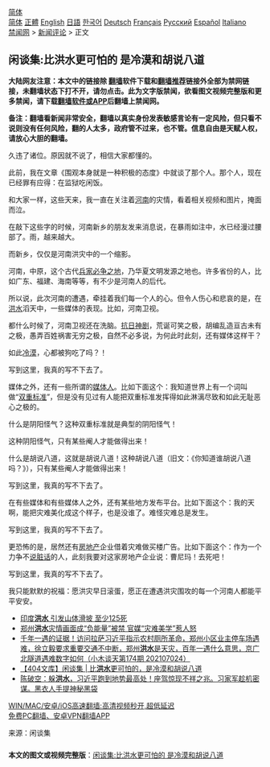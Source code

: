  <!-- 面包屑导航 --> <div class="breadcrumb"><!-- GTranslate: https://gtranslate.io/ -->  <div class="switcher notranslate">  <div class="selected">  <a href="#" onclick="return false;"> 简体</a>  </div>  <div class="option">  <a href="https://www.bannedbook.org" onclick="doGTranslate('zh-CN|zh-CN');jQuery('div.switcher div.selected a').html(jQuery(this).html());return false;" title="简体中文" class="nturl selected"> 简体</a>  <a href="https://www.bannedbook.org/zh-tw/" onclick="doGTranslate('zh-CN|zh-TW');jQuery('div.switcher div.selected a').html(jQuery(this).html());return false;" title="繁體中文" class="nturl"> 正體</a>  <a href="https://www.bannedbook.org/en/" onclick="doGTranslate('zh-CN|en');jQuery('div.switcher div.selected a').html(jQuery(this).html());return false;" title="English" class="nturl"> English</a>  <a href="https://www.bannedbook.org/ja/" onclick="doGTranslate('zh-CN|ja');jQuery('div.switcher div.selected a').html(jQuery(this).html());return false;" title="日本語" class="nturl"> 日語</a>  <a href="https://www.bannedbook.org/ko/" onclick="doGTranslate('zh-CN|ko');jQuery('div.switcher div.selected a').html(jQuery(this).html());return false;" title="한국어" class="nturl"> 한국어</a>  <a href="https://www.bannedbook.org/de/" onclick="doGTranslate('zh-CN|de');jQuery('div.switcher div.selected a').html(jQuery(this).html());return false;" title="Deutsch" class="nturl"> Deutsch</a>  <a href="https://www.bannedbook.org/fr/" onclick="doGTranslate('zh-CN|fr');jQuery('div.switcher div.selected a').html(jQuery(this).html());return false;" title="Français" class="nturl"> Français</a>  <a href="https://www.bannedbook.org/ru/" onclick="doGTranslate('zh-CN|ru');jQuery('div.switcher div.selected a').html(jQuery(this).html());return false;" title="Русский" class="nturl"> Русский</a>  <a href="https://www.bannedbook.org/es/" onclick="doGTranslate('zh-CN|es');jQuery('div.switcher div.selected a').html(jQuery(this).html());return false;" title="Español" class="nturl"> Español</a>  <a href="https://www.bannedbook.org/it/" onclick="doGTranslate('zh-CN|it');jQuery('div.switcher div.selected a').html(jQuery(this).html());return false;" title="Italiano" class="nturl"> Italiano</a>  </div>  </div>      <div class='breadcrumb-sub'><!-- Breadcrumb NavXT 6.3.0 --> <a href="https://www.bannedbook.org/" class="home">禁闻网</a> &gt; <a href="https://www.bannedbook.org/bnews/comments/" class="category">新闻评论</a> &gt; 正文</div></div><h2>闲谈集:比洪水更可怕的 是冷漠和胡说八道</h2> <p class="notice"><b>大陆网友注意：本文中的链接除 <a href="https://github.com/bannedbook/fanqiang" >翻墙</a>软件下载和<a href="https://github.com/killgcd/justmysocks/blob/master/README.md">翻墙推荐</a>链接外全部为禁网链接，未翻墙状态下打不开，请勿点击。此为文字版禁闻，欲看图文视频完整版和更多禁闻，请下载<a href="https://github.com/bannedbook/fanqiang">翻墙软件或APP</a>后翻墙上禁闻网。</p><p>备注：翻墙看新闻非常安全，翻墙以真实身份发表敏感言论有一定风险，但只看不说则没有任何风险，翻的人太多，政府管不过来，也不管。信息自由是天赋人权，请放心大胆的翻墙。</b></p>  <div class="entry"> <p>久违了诸位。原因就不说了，相信大家都懂的。</p> <p>此前，我在文章《围观本身就是一种积极的态度》中就谈了那个人。那个人，现在已经罪有应得：在监狱吃闲饭。</p> <p>和大家一样，这些天来，我一直在关注着<a href="https://www.bannedbook.org/bnews/tag/%e6%b2%b3%e5%8d%97/" class="st_tag internal_tag" rel="tag" title="标签 河南 下的日志">河南</a>的灾情，看着相关视频和图片，掩面而泣。</p> <p>在敲下这些字的时候，河南新乡的朋友发来消息说，在暴雨如注中，水已经漫过腰部了。雨，越来越大。</p> <p>而新乡，仅仅是河南洪灾中的一个缩影。</p>  <p>河南，中原，这个古代<a href="https://www.bannedbook.org/bnews/tag/%e5%85%b5%e5%ae%b6%e5%bf%85%e4%ba%89%e4%b9%8b%e5%9c%b0/" class="st_tag internal_tag" rel="tag" title="标签 兵家必争之地 下的日志">兵家必争之地</a>，乃华夏文明发源之地也。许多省份的人，比如广东、福建、海南等等，有不少是河南人的后代。</p> <p>所以说，此次河南的遭遇，牵挂着我们每一个人的心。但令人伤心和悲哀的是，在<a href="https://www.bannedbook.org/bnews/tag/%e6%b4%aa%e6%b0%b4/" class="st_tag internal_tag" rel="tag" title="标签 洪水 下的日志">洪水</a>滔天中，一些媒体的表现。比如，河南卫视。</p> <p>都什么时候了，河南卫视还在洗脑。<a href="https://www.bannedbook.org/bnews/tag/%E6%8A%97%E6%97%A5%E7%A5%9E%E5%89%A7/" class="st_tag internal_tag" rel="tag" title="标签 抗日神剧 下的日志">抗日神剧</a>，荒诞可笑之极，胡编乱造亘古未有之极，愚弄百姓祸害无穷之极，自然不必多说，为何此时此刻，还有媒体这样干？</p> <p>如此<a href="https://www.bannedbook.org/bnews/tag/%E5%86%B7%E6%BC%A0/" class="st_tag internal_tag" rel="tag" title="标签 冷漠 下的日志">冷漠</a>，心都被狗吃了吗？！</p> <p>写到这里，我真的写不下去了。</p>  <p>媒体之外，还有一些所谓的<a href="https://www.bannedbook.org/bnews/tag/%E5%AA%92%E4%BD%93%E4%BA%BA/" class="st_tag internal_tag" rel="tag" title="标签 媒体人 下的日志">媒体人</a>。比如下面这个：我知道世界上有一个词叫做“<a href="https://www.bannedbook.org/bnews/tag/%E5%8F%8C%E9%87%8D%E6%A0%87%E5%87%86/" class="st_tag internal_tag" rel="tag" title="标签 双重标准 下的日志">双重标准</a>”，但是没有见过有人能把双重标准发挥得如此淋漓尽致和如此无耻恶心之极的。</p> <p>什么是阴阳怪气？这种双重标准就是典型的阴阳怪气！</p> <p>这种阴阳怪气，只有某些阉人才能做得出来！</p> <p>什么是胡说八道，这就是胡说八道！这种胡说八道（旧文：《你知道谁胡说八道吗？》），只有某些阉人才能做得出来！</p> <p>写到这里，我真的写不下去了。</p>  <p>在有些媒体和有些媒体人之外，还有某些地方发布平台。比如下面这个：我的天啊，能把灾难美化成这个样子，也是没谁了。难怪灾难总是发生。</p> <p>写到这里，我真的写不下去了。</p> <p>更恐怖的是，居然还有<a href="https://www.bannedbook.org/bnews/tag/%e6%88%bf%e5%9c%b0%e4%ba%a7/" class="st_tag internal_tag" rel="tag" title="标签 房地产 下的日志">房地产</a>企业借着灾难做买楼广告。比如下面这个：作为一个力争不<a href="https://www.bannedbook.org/bnews/tag/%E8%AF%B4%E8%84%8F%E8%AF%9D/" class="st_tag internal_tag" rel="tag" title="标签 说脏话 下的日志">说脏话</a>的人，此刻我要对这家房地产企业说：曹尼玛！去死吧！</p> <p>写到这里，我真的写不下去了。</p> <p>我只能默默的祝福：愿洪灾早日滚蛋，愿正在遭遇洪灾围攻的每一个河南人都能平平安安。</p>  <ul class='op-related-articles' title='相关阅读'> <li><a href='https://www.bannedbook.org/bnews/bannedvideo/20210725/1593672.html' target='_blank'>印度<b>洪水</b> 引发山体滑坡 至少125死</a></li> <li><a href='https://www.bannedbook.org/bnews/topimagenews/20210725/1593649.html' target='_blank'>郑州<b>洪水</b>灾情画面成“负能量”被禁 官媒“灾难美学”惹人怒</a></li> <li><a href='https://www.bannedbook.org/bnews/bannedvideo/20210724/1593536.html' target='_blank'>千年一遇的证据！访问拉萨习近平指示农村厕所革命，郑州小区业主停车场遇难，徐立毅要求重要交通不中断，郑州<b>洪水</b>是天灾，百年一遇什么意思，京广北隧道遇难数字如何（小木谈天第174期 202107024）</a></li> <li><a href='https://www.bannedbook.org/bnews/baitai/20210724/1593500.html' target='_blank'>【404文库】闲谈集 &#124; 比<b>洪水</b>更可怕的，是冷漠和胡说八道</a></li> <li><a href='https://www.bannedbook.org/bnews/bannedvideo/20210724/1593484.html' target='_blank'>陈破空：躲<b>洪水</b>，习近平跑到地势最高处！座驾惊现不祥之兆。习家军趁机密谋。黑衣人手提神秘黑袋</a></li> </ul> <p class="texttj"> <a href="https://github.com/bannedbook/fanqiang/wiki/V2ray%E6%9C%BA%E5%9C%BA" target="_blank">WIN/MAC/安卓/iOS高速翻墙:高清视频秒开,超低延迟</a><br/> <a href="https://github.com/bannedbook/fanqiang/wiki/%E7%A6%81%E9%97%BB%E7%BD%91%E5%AE%89%E5%8D%93%E7%BF%BB%E5%A2%99%E6%96%B0%E9%97%BBAPP" target="_blank">免费PC翻墙、安卓VPN翻墙APP</a></p><p> 来源：闲谈集 </p><a name='sharetosocial'></a>  <div style="margin-bottom:5px;padding-bottom:5px;clear:both"> <div id="archive-pix-1" class="banner-ads"> <!-- AuctionX Display platform tag START --> <div id="26318x728x90x621x_ADSLOT2" clicktrack="%%CLICK_URL_ESC%%"></div> <!-- AuctionX Display platform tag END --> </div> <div id="archive-pix-2" class="banner-ads"> <!-- AuctionX Display platform tag START --> <div id="26315x300x250x621x_ADSLOT2" clicktrack="%%CLICK_URL_ESC%%"></div> <!-- AuctionX Display platform tag END --> </div> </div>  <div id="archive-pix-1" class="banner-ads"> <!-- AuctionX Display platform tag START --> <div id="26318x728x90x621x_ADSLOT3" clicktrack="%%CLICK_URL_ESC%%"></div> <!-- AuctionX Display platform tag END --> </div> <div><b>本文的图文或视频完整版</b>：<a href='https://www.bannedbook.org/bnews/comments/20210725/1593700.html'>闲谈集:比洪水更可怕的 是冷漠和胡说八道</a></div>  </div><!--END ENTRY--> 
